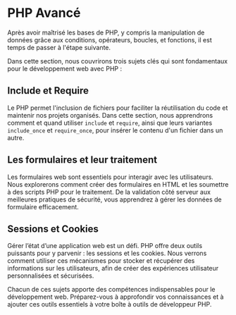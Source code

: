 # PHP Avancé

Après avoir maîtrisé les bases de PHP, y compris la manipulation de données grâce aux conditions, opérateurs, boucles, et fonctions, il est temps de passer à l'étape suivante.

Dans cette section, nous couvrirons trois sujets clés qui sont fondamentaux pour le développement web avec PHP :

## **Include et Require**

Le PHP permet l'inclusion de fichiers pour faciliter la réutilisation du code et maintenir nos projets organisés. Dans cette section, nous apprendrons comment et quand utiliser `include` et `require`, ainsi que leurs variantes `include_once` et `require_once`, pour insérer le contenu d'un fichier dans un autre.

## **Les formulaires et leur traitement**

Les formulaires web sont essentiels pour interagir avec les utilisateurs. Nous explorerons comment créer des formulaires en HTML et les soumettre à des scripts PHP pour le traitement. De la validation côté serveur aux meilleures pratiques de sécurité, vous apprendrez à gérer les données de formulaire efficacement.

## **Sessions et Cookies**

Gérer l’état d’une application web est un défi. PHP offre deux outils puissants pour y parvenir : les sessions et les cookies. Nous verrons comment utiliser ces mécanismes pour stocker et récupérer des informations sur les utilisateurs, afin de créer des expériences utilisateur personnalisées et sécurisées.

Chacun de ces sujets apporte des compétences indispensables pour le développement web. Préparez-vous à approfondir vos connaissances et à ajouter ces outils essentiels à votre boîte à outils de développeur PHP.
